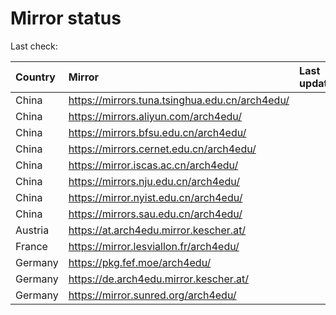 <script src="./time.js"></script>
# Mirror status
Last check: <script type="text/javascript">localize(1710570058.214982);</script>

|Country|Mirror|Last update|
|:------|:-----|:----------|
|China|https://mirrors.tuna.tsinghua.edu.cn/arch4edu/|<script type="text/javascript">localize(1710527409);</script>|
|China|https://mirrors.aliyun.com/arch4edu/|<script type="text/javascript">localize(1710527409);</script>|
|China|https://mirrors.bfsu.edu.cn/arch4edu/|<script type="text/javascript">localize(1710527409);</script>|
|China|https://mirrors.cernet.edu.cn/arch4edu/|<script type="text/javascript">localize(1710527409);</script>|
|China|https://mirror.iscas.ac.cn/arch4edu/|<script type="text/javascript">localize(1710527409);</script>|
|China|https://mirrors.nju.edu.cn/arch4edu/|<script type="text/javascript">localize(1710527409);</script>|
|China|https://mirror.nyist.edu.cn/arch4edu/|<script type="text/javascript">localize(1710527409);</script>|
|China|https://mirrors.sau.edu.cn/arch4edu/|<script type="text/javascript">localize(1710527409);</script>|
|Austria|https://at.arch4edu.mirror.kescher.at/|<script type="text/javascript">localize(1710527409);</script>|
|France|https://mirror.lesviallon.fr/arch4edu/|<script type="text/javascript">localize(1710527409);</script>|
|Germany|https://pkg.fef.moe/arch4edu/|<script type="text/javascript">localize(1710527409);</script>|
|Germany|https://de.arch4edu.mirror.kescher.at/|<script type="text/javascript">localize(1710527409);</script>|
|Germany|https://mirror.sunred.org/arch4edu/|<script type="text/javascript">localize(1710527409);</script>|

<script src="./tablefilter/tablefilter.js"></script>
<script src="./table.js"></script>